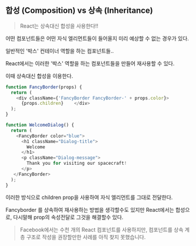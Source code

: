 ## 합성 (Composition) vs 상속 (Inheritance)

> React는 상속대신 합성을 사용한다!!



어떤 컴포넌트들은 어떤 자식 엘리먼트들이 들어올지 미리 예상할 수 없는 경우가 있다.

일반적인 '박스' 컨테이너 역할을 하는 컴포넌트들.. 

React에서는 이러한 '박스' 역할을 하는 컴포넌트들을 만들어 재사용할 수 있다. 

이때 상속대신 합성을 이용한다.

```javascript
function FancyBorder(props) {
  return (
    <div className={'FancyBorder FancyBorder-' + props.color}>
      {props.children}    </div>
  );
}
```

```javascript
function WelcomeDialog() {
  return (
    <FancyBorder color="blue">
      <h1 className="Dialog-title">        
      	Welcome      
      </h1>      
      <p className="Dialog-message">        
      	Thank you for visiting our spacecraft!      
      </p>    
   </FancyBorder>
  );
}
```

이러한 방식으로 children prop을 사용하여 자식 엘리먼트를 그대로 전달한다.

Fancyborder 를 상속하여 재사용하는 방법을 생각할수도 있지만 React에서는 합성으로, 다시말해 prop의 속성전달로 그것을 해결할수 있다.



> Facebook에서는 수천 개의 React 컴포넌트를 사용하지만, 컴포넌트를 상속 계층 구조로 작성을 권장할만한 사례를 아직 찾지 못했습니다.

